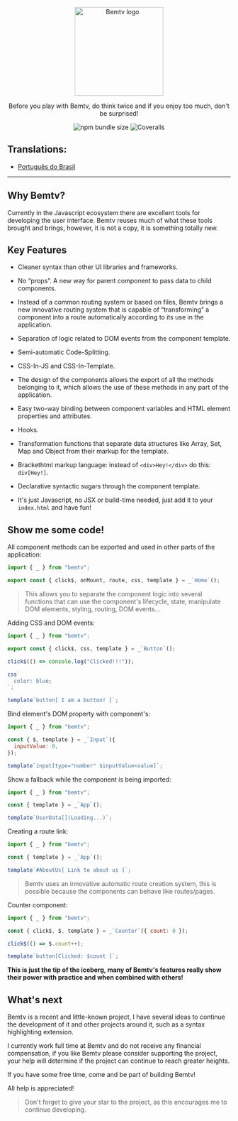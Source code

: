 <p align='center'>
  <img  src='https://github.com/diogoneves07/bentivejs/blob/main/assets/bemtv-logo-2.png'  alt='Bemtv logo' height='200px'>
  <a href="https://coveralls.io/github/diogoneves07/bemtvjs">
</a>
</p>

<p align="center">Before you play with Bemtv, do think twice and if you enjoy too much, don't be surprised!
</p>

<p align="center">

<img alt="npm bundle size" src="https://img.shields.io/bundlephobia/minzip/bemtv?style=for-the-badge">

<img alt="Coveralls" src="https://img.shields.io/coverallsCoverage/github/diogoneves07/bemtvjs?label=Test%20coverage&style=for-the-badge">
</p>

## Translations:

- [Português do Brasil](https://github.com/diogoneves07/bemtvjs/blob/main/translations/README-PT_BR.md)

<hr>

## Why Bemtv?

Currently in the Javascript ecosystem there are excellent tools for developing the user interface. Bemtv reuses much of what these tools brought and brings, however, it is not a copy, it is something totally new.

## Key Features

- Cleaner syntax than other UI libraries and frameworks.

- No “props”. A new way for parent component to pass data to child components.

- Instead of a common routing system or based on files, Bemtv brings a new innovative routing system that is capable of “transforming” a component into a route automatically according to its use in the application.

- Separation of logic related to DOM events from the component template.

- Semi-automatic Code-Splitting.

- CSS-In-JS and CSS-In-Template.

- The design of the components allows the export of all the methods belonging to it, which allows the use of these methods in any part of the application.

- Easy two-way binding between component variables and HTML element properties and attributes.

- Hooks.

- Transformation functions that separate data structures like Array, Set, Map and Object from their markup for the template.

- Brackethtml markup language: instead of `<div>Hey!</div>` do this: `div[Hey!]`.

- Declarative syntactic sugars through the component template.

- It's just Javascript, no JSX or build-time needed, just add it to your `index.html` and have fun!

## Show me some code!

All component methods can be exported and used in other parts of the application:

```javascript
import { _ } from "bemtv";

export const { click$, onMount, route, css, template } = _`Home`();
```

> This allows you to separate the component logic into several functions that can use the component's lifecycle, state, manipulate DOM elements, styling, routing, DOM events...

Adding CSS and DOM events:

```javascript
import { _ } from "bemtv";

export const { click$, css, template } = _`Button`();

click$(() => console.log("Clicked!!!"));

css`
  color: blue;
`;

template`button[ I am a button! ]`;
```

Bind element's DOM property with component's:

```javascript
import { _ } from "bemtv";

const { $, template } = _`Input`({
  inputValue: 0,
});

template`input[type="number" $inputValue<value]`;
```

Show a fallback while the component is being imported:

```javascript
import { _ } from "bemtv";

const { template } = _`App`();

template`UserData[](Loading...)`;
```

Creating a route link:

```javascript
import { _ } from "bemtv";

const { template } = _`App`();

template`#AboutUs[ Link to about us ]`;
```

> Bemtv uses an innovative automatic route creation system, this is possible because the components can behave like routes/pages.

Counter component:

```javascript
import { _ } from "bemtv";

const { click$, $, template } = _`Counter`({ count: 0 });

click$(() => $.count++);

template`button[Clicked: $count ]`;
```

**This is just the tip of the iceberg, many of Bemtv's features really show their power with practice and when combined with others!**

## What's next

Bemtv is a recent and little-known project, I have several ideas to continue the development of it and other projects around it, such as a syntax highlighting extension.

I currently work full time at Bemtv and do not receive any financial compensation, if you like Bemtv please consider supporting the project, your help will determine if the project can continue to reach greater heights.

If you have some free time, come and be part of building Bemtv!

All help is appreciated!

> Don't forget to give your star to the project, as this encourages me to continue developing.
